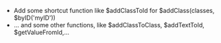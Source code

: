 - Add some shortcut function like $addClassToId for $addClass(classes, \$byID('myID'))
- ... and some other functions, like $addClassToClass, $addTextToId, \$getValueFromId,...
